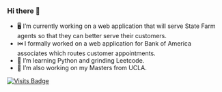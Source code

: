 ### Hi there 👋

<!--
**anthonyjdella/anthonyjdella** is a ✨ _special_ ✨ repository because its `README.md` (this file) appears on your GitHub profile.

Here are some ideas to get you started:

- 🔭 I’m currently working on ...
- 🌱 I’m currently learning ...
- 👯 I’m looking to collaborate on ...
- 🤔 I’m looking for help with ...
- 💬 Ask me about ...
- 📫 How to reach me: ...
- 😄 Pronouns: ...
- ⚡ Fun fact: ...
-->

- :desktop_computer:  I’m currently working on a web application that will serve State Farm agents so that they can better serve their customers.
- :previous_track_button: I formally worked on a web application for Bank of America associates which routes customer appointments.
- :snake: I’m learning Python and grinding Leetcode.
- :bear: I’m also working on my Masters from UCLA.

[![Visits Badge](https://badges.pufler.dev/visits/anthonyjdella/automated-job-web-scraping)](https://github.com/anthonyjdella/automated-job-web-scraping)
